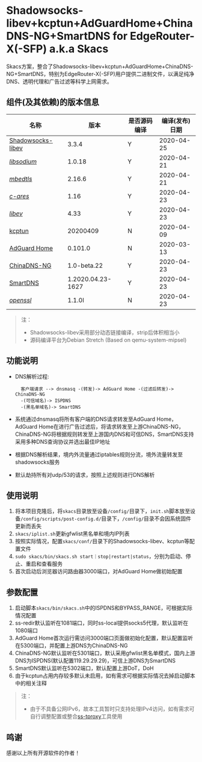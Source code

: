 # Shadowsocks-libev+kcptun+AdGuardHome+ChinaDNS-NG+SmartDNS for EdgeRouter-X(-SFP) a.k.a Skacs

Skacs方案，整合了Shadowsocks-libev+kcptun+AdGuardHome+ChinaDNS-NG+SmartDNS，特别为EdgeRouter-X(-SFP)用户提供二进制文件，以满足纯净DNS、透明代理和广告过滤等科学上网需求。

## 组件(及其依赖)的版本信息

| 名称 | 版本 | 是否源码编译 | 编译(发布)日期 |
| --- | --- | --- | --- |
| [Shadowsocks-libev](https://github.com/shadowsocks/shadowsocks-libev) | 3.3.4 | Y | 2020-04-25 |
| *[libsodium](https://www.libsodium.org/)* | 1.0.18 | Y | 2020-04-21 |
| *[mbedtls](https://tls.mbed.org/)* | 2.16.6 | Y | 2020-04-21 |
| *[c-ares](https://c-ares.haxx.se/)* | 1.16 | Y | 2020-04-23 |
| *[libev](http://libev.schmorp.de/)* | 4.33 | Y | 2020-04-23 |
| [kcptun](https://github.com/xtaci/kcptun) | 20200409 | N | 2020-04-09 |
| [AdGuard Home](https://github.com/AdguardTeam/AdGuardHome) | 0.101.0 | N | 2020-03-13 |
| [ChinaDNS-NG](https://github.com/zfl9/chinadns-ng) | 1.0-beta.22 | Y | 2020-04-23 |
| [SmartDNS](https://github.com/pymumu/smartdns) | 1.2020.04.23-1627 | Y | 2020-04-23 |
| *[openssl](https://www.openssl.org/)* | 1.1.0l | N | 2020-04-23 |

> 注：
> * Shadowsocks-libev采用部分动态链接编译，strip后体积相当小
> * 源码编译平台为Debian Stretch (Based on qemu-system-mipsel)

## 功能说明

* DNS解析过程:

        客户端请求 --> dnsmasq -(转发)-> AdGuard Home -(过滤后转发)-> ChinaDNS-NG
        -(可信域名)-> ISPDNS
        -(黑名单域名)-> SmartDNS

* 系统通过dnsmasq将所有客户端的DNS请求转发至AdGuard Home，AdGuard Home在进行广告过滤后，将请求转发至上游ChinaDNS-NG，ChinaDNS-NG将根据规则转发至上游国内DNS和可信DNS，SmartDNS支持采用多种DNS查询协议并选出最佳IP地址                
* 根据DNS解析结果，境内外流量通过iptables规则分流，境外流量转发至shadowsocks服务
* 默认劫持所有对udp/53的请求，按照上述规则进行DNS解析

## 使用说明

1. 将本项目克隆后，将`skacs`目录放至设备`/config/`目录下，`init.sh`脚本放至设备`/config/scripts/post-config.d/`目录下，`/config/`目录不会因系统固件更新而丢失
2. `skacs/iplist.sh`更新gfwlist黑名单和境内IP列表
3. 按照实际情况，配置`skacs/conf/`目录下的Shadowsocks-libev、kcptun等配置文件
4. `sudo skacs/bin/skacs.sh start｜stop|restart|status`，分别为启动、停止、重启和查看服务
5. 首次启动后浏览器访问路由器3000端口，对AdGuard Home做初始配置

## 参数配置

1. 启动脚本`skacs/bin/skacs.sh`中的ISPDNS和BYPASS_RANGE，可根据实际情况配置
2. ss-redir默认监听在1081端口，同时ss-local提供socks5代理，默认监听在1080端口
3. AdGuard Home首次运行需访问3000端口页面做初始化配置，默认配置监听在5300端口，并配置上游DNS为ChinaDNS-NG
4. ChinaDNS-NG默认监听在5301端口，默认采用gfwlist黑名单模式，国内上游DNS为ISPDNS(默认配置119.29.29.29)，可信上游DNS为SmartDNS
5. SmartDNS默认监听在5302端口，默认配置上游DoT，DoH
6. 由于kcptun占用内存较多默认未启用，如有需求可根据实际情况去掉启动脚本中的相关注释

> 注：
> * 由于不具备公网IPv6，故本工具暂时只支持处理IPv4访问，如有需求可自行调整配置或整合[ss-tproxy](https://github.com/zfl9/ss-tproxy/blob/master/ss-tproxy)工具使用

## 鸣谢

感谢以上所有开源软件的作者！





